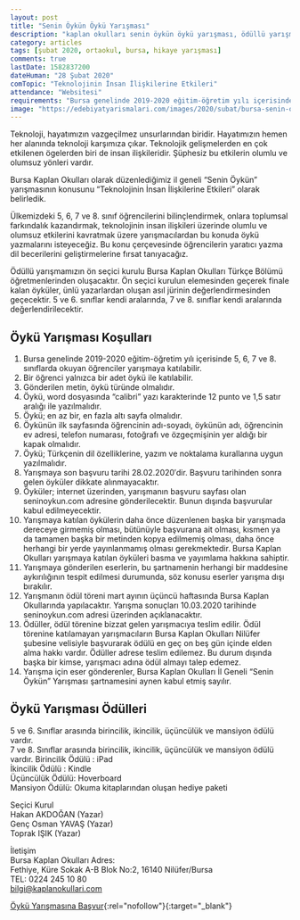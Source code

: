 ```yaml
---
layout: post
title: "Senin Öykün Öykü Yarışması"
description: "kaplan okulları senin öykün öykü yarışması, ödüllü yarışmalar 2020"
category: articles
tags: [şubat 2020, ortaokul, bursa, hikaye yarışması]
comments: true
lastDate: 1582837200    
dateHuman: "28 Şubat 2020"
comTopic: "Teknolojinin İnsan İlişkilerine Etkileri"
attendance: "Websitesi"
requirements: "Bursa genelinde 2019-2020 eğitim-öğretim yılı içerisinde 5, 6, 7 ve 8. sınıflarda okuyan öğrenciler yarışmaya katılabilir."
image: "https://edebiyatyarismalari.com/images/2020/subat/bursa-senin-oykun-oyku-yarismasi.jpg"
---
```


Teknoloji, hayatımızın vazgeçilmez unsurlarından biridir. Hayatımızın hemen her alanında teknoloji karşımıza çıkar. Teknolojik gelişmelerden en çok etkilenen ögelerden biri de insan ilişkileridir. Şüphesiz bu etkilerin olumlu ve olumsuz yönleri vardır.  

Bursa Kaplan Okulları olarak düzenlediğimiz il geneli  “Senin Öykün” yarışmasının konusunu “Teknolojinin İnsan İlişkilerine Etkileri” olarak belirledik.

Ülkemizdeki  5, 6, 7 ve 8. sınıf öğrencilerini bilinçlendirmek, onlara toplumsal farkındalık kazandırmak, teknolojinin insan ilişkileri üzerinde olumlu ve olumsuz etkilerini kavratmak üzere yarışmacılardan bu konuda öykü yazmalarını isteyeceğiz. Bu konu çerçevesinde öğrencilerin yaratıcı yazma dil becerilerini geliştirmelerine fırsat tanıyacağız.

Ödüllü yarışmamızın ön seçici kurulu Bursa Kaplan Okulları Türkçe Bölümü öğretmenlerinden oluşacaktır. Ön seçici kurulun elemesinden geçerek finale kalan öyküler, ünlü yazarlardan oluşan asıl jürinin değerlendirmesinden geçecektir. 5 ve 6. sınıflar kendi aralarında, 7 ve 8. sınıflar kendi aralarında değerlendirilecektir.

## Öykü Yarışması Koşulları
1. Bursa genelinde 2019-2020 eğitim-öğretim yılı içerisinde 5, 6, 7 ve 8. sınıflarda okuyan öğrenciler yarışmaya katılabilir.
2. Bir öğrenci yalnızca bir adet öykü ile katılabilir.
3. Gönderilen metin, öykü türünde olmalıdır.
4. Öykü, word dosyasında “calibri” yazı karakterinde 12 punto ve 1,5 satır aralığı ile yazılmalıdır.
5. Öykü; en az bir, en fazla altı sayfa olmalıdır.
6. Öykünün ilk sayfasında öğrencinin adı-soyadı, öykünün adı, öğrencinin ev adresi, telefon numarası, fotoğrafı ve özgeçmişinin yer aldığı bir kapak olmalıdır.
7. Öykü; Türkçenin dil özelliklerine, yazım ve noktalama kurallarına uygun yazılmalıdır.
8. Yarışmaya son başvuru tarihi 28.02.2020′dir. Başvuru tarihinden sonra gelen öyküler dikkate alınmayacaktır.
9. Öyküler; internet üzerinden, yarışmanın başvuru sayfası olan seninoykun.com adresine gönderilecektir.  Bunun dışında başvurular kabul edilmeyecektir.
10. Yarışmaya katılan öykülerin daha önce düzenlenen başka bir yarışmada dereceye girmemiş olması, bütünüyle başvurana ait olması, kısmen ya da tamamen başka bir metinden kopya edilmemiş olması, daha önce herhangi bir yerde yayınlanmamış olması gerekmektedir.
Bursa Kaplan Okulları yarışmaya katılan öyküleri basma ve yayımlama hakkına sahiptir.
11. Yarışmaya gönderilen eserlerin, bu şartnamenin herhangi bir maddesine aykırılığının tespit edilmesi durumunda,  söz konusu eserler yarışma dışı bırakılır.
12. Yarışmanın ödül töreni mart ayının üçüncü haftasında Bursa Kaplan Okullarında yapılacaktır. Yarışma sonuçları 10.03.2020 tarihinde seninoykun.com adresi üzerinden açıklanacaktır.
13. Ödüller, ödül törenine bizzat gelen yarışmacıya teslim edilir. Ödül törenine katılamayan yarışmacıların Bursa Kaplan Okulları Nilüfer şubesine velisiyle başvurarak ödülü en geç on beş gün içinde elden alma hakkı vardır. Ödüller adrese teslim edilemez. Bu durum dışında başka bir kimse, yarışmacı adına ödül almayı talep edemez.
14. Yarışma için eser gönderenler, Bursa Kaplan Okulları İl Geneli “Senin Öykün” Yarışması şartnamesini aynen kabul etmiş sayılır.
 

## Öykü Yarışması Ödülleri
5 ve 6. Sınıflar arasında birincilik,  ikincilik, üçüncülük ve mansiyon ödülü vardır.  
7 ve 8. Sınıflar arasında birincilik,  ikincilik, üçüncülük ve mansiyon ödülü vardır.
Birincilik Ödülü : iPad  
İkincilik Ödülü :  Kindle  
Üçüncülük Ödülü: Hoverboard  
Mansiyon Ödülü: Okuma kitaplarından oluşan hediye paketi  

Seçici Kurul  
Hakan AKDOĞAN (Yazar)  
Genç Osman YAVAŞ (Yazar)  
Toprak IŞIK (Yazar)
 
İletişim  
Bursa Kaplan Okulları Adres:  
Fethiye, Küre Sokak A-B Blok No:2, 16140 Nilüfer/Bursa  
TEL:  0224 245 10 80  
bilgi@kaplanokullari.com

[Öykü Yarışmasına Başvur](http://seninoykun.com/oykunu-gonder/?utm_source=edebiyatyarismalari.com&utm_medium=affiliate&utm_campaign=cpc){:rel="nofollow"}{:target="_blank"}